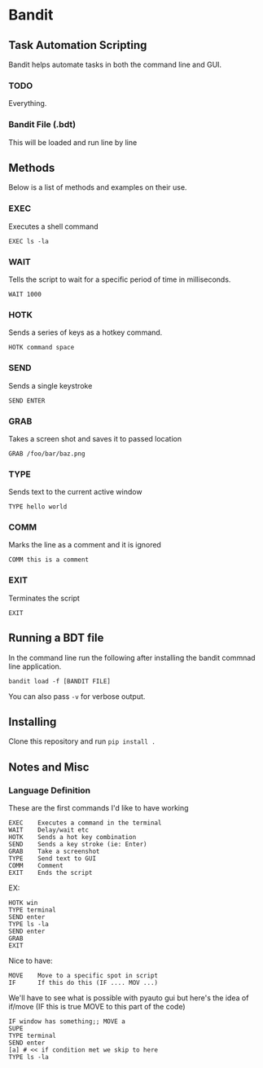 # Bandit
## Task Automation Scripting

Bandit helps automate tasks in both the command line and GUI.

### TODO
Everything.

### Bandit File (.bdt)

This will be loaded and run line by line

## Methods

Below is a list of methods and examples on their use.

### EXEC

Executes a shell command
```
EXEC ls -la
```

### WAIT

Tells the script to wait for a specific period of time in milliseconds.
```
WAIT 1000
```

### HOTK

Sends a series of keys as a hotkey command.

```
HOTK command space
```

### SEND

Sends a single keystroke
```
SEND ENTER
```

### GRAB

Takes a screen shot and saves it to passed location
```
GRAB /foo/bar/baz.png
```

### TYPE

Sends text to the current active window
```
TYPE hello world
```

### COMM

Marks the line as a comment and it is ignored
```
COMM this is a comment
```

### EXIT

Terminates the script
```
EXIT
```

## Running a BDT file

In the command line run the following after installing the bandit commnad line application.

```
bandit load -f [BANDIT FILE]
```

You can also pass ```-v``` for verbose output.

## Installing

Clone this repository and run ```pip install .```

## Notes and Misc

### Language Definition

These are the first commands I'd like to have working

```
EXEC    Executes a command in the terminal
WAIT    Delay/wait etc
HOTK    Sends a hot key combination
SEND    Sends a key stroke (ie: Enter)
GRAB    Take a screenshot
TYPE    Send text to GUI
COMM    Comment
EXIT    Ends the script
```

EX:

```
HOTK win
TYPE terminal
SEND enter
TYPE ls -la
SEND enter
GRAB
EXIT
```

Nice to have:
```
MOVE    Move to a specific spot in script
IF      If this do this (IF .... MOV ...)
```
We'll have to see what is possible with pyauto gui but here's the idea of if/move
(IF this is true MOVE to this part of the code)

```
IF window has something;; MOVE a
SUPE
TYPE terminal
SEND enter
[a] # << if condition met we skip to here
TYPE ls -la
```